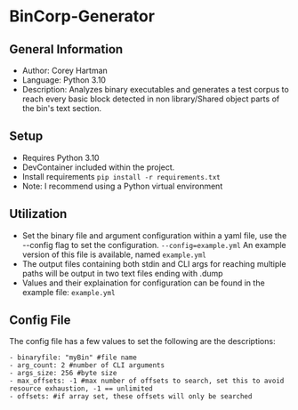 # BinCorp-Generator

## General Information
- Author: Corey Hartman
- Language: Python 3.10
- Description: Analyzes binary executables and generates a test corpus to reach every basic block detected in non library/Shared object parts of the bin's text section.

## Setup
- Requires Python 3.10
- DevContainer included within the project.
- Install requirements ```pip install -r requirements.txt```
- Note: I recommend using a Python virtual environment

## Utilization
- Set the binary file and argument configuration within a yaml file, use the --config flag to set the configuration. ```--config=example.yml``` An example version of this file is available, named ```example.yml```
- The output files containing both stdin and CLI args for reaching multiple paths will be output in two text files ending with .dump
- Values and their explaination for configuration can be found in the example file: ```example.yml```

## Config File
The config file has a few values to set the following are the descriptions:
```
- binaryfile: "myBin" #file name
- arg_count: 2 #number of CLI arguments
- args_size: 256 #byte size
- max_offsets: -1 #max number of offsets to search, set this to avoid resource exhaustion, -1 == unlimited
- offsets: #if array set, these offsets will only be searched
```

